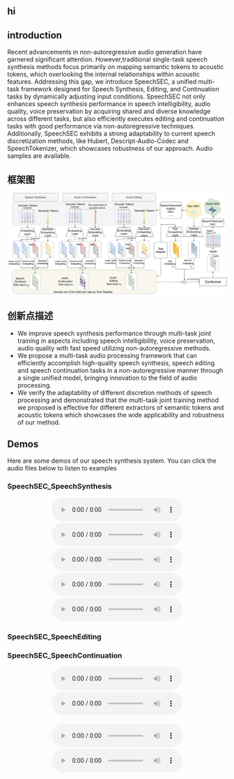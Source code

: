 ## hi

## introduction
Recent advancements in non-autoregressive audio generation have garnered significant attention. However,traditional single-task speech synthesis methods focus primarily on mapping semantic tokens to acoustic tokens, which overlooking the internal relationships within acoustic features. Addressing this gap, we introduce SpeechSEC, a unified multi-task framework designed for Speech Synthesis, Editing, and Continuation tasks by dynamically adjusting input conditions. SpeechSEC not only enhances speech synthesis performance in speech intelligibility, audio quality, voice preservation by acquiring shared and diverse knowledge across different tasks,  but also efficiently executes editing and continuation tasks with good performance via non-autoregressive techniques. Additionally, SpeechSEC exhibits a strong adaptability to current speech discretization methods, like Hubert, Descript-Audio-Codec and SpeechTokenizer, which showcases robustness of our approach. Audio samples are available.

## 框架图
![示例图片](./images/0311_06.png)

## 创新点描述
- We improve speech synthesis performance through multi-task joint training in aspects including speech intelligibility, voice preservation, audio quality with fast speed utilizing non-autoregressive methods.
- We propose a multi-task audio processing framework that can efficiently accomplish high-quality speech synthesis, speech editing and speech continuation tasks in a non-autoregressive manner through a single unified model, bringing innovation to the field of audio processing.
- We verify the adaptability of different discretion methods of speech processing and demonstrated that the multi-task joint training method we proposed is effective for different extractors of semantic tokens and acoustic tokens which showcases the wide applicability and robustness of our method.

## Demos
Here are some demos of our speech synthesis system. You can click the audio files below to listen to examples

### SpeechSEC_SpeechSynthesis 

<div align="center">
    <audio controls>
        <source src="https://github.com/CL0077/SpeechSEC/blob/gh-pages/docs/demo-main/demo-main/1_SpeechSEC_SpeechSynthesis/1.wav" type="audio/wav">
        Your browser does not support the audio element.
    </audio>
    <audio controls>
        <source src="https://github.com/CL0077/SpeechSEC/blob/gh-pages/docs/demo-main/demo-main/1_SpeechSEC_SpeechSynthesis/2.wav" type="audio/wav">
        Your browser does not support the audio element.
    </audio>
    <audio controls>
        <source src="https://github.com/CL0077/SpeechSEC/blob/gh-pages/docs/demo-main/demo-main/1_SpeechSEC_SpeechSynthesis/3.wav" type="audio/wav">
        Your browser does not support the audio element.
    </audio>
    <audio controls>
        <source src="https://github.com/CL0077/SpeechSEC/blob/gh-pages/docs/demo-main/demo-main/1_SpeechSEC_SpeechSynthesis/4.wav" type="audio/wav">
        Your browser does not support the audio element.
    </audio>
    <audio controls>
        <source src="https://github.com/CL0077/SpeechSEC/blob/gh-pages/docs/demo-main/demo-main/1_SpeechSEC_SpeechSynthesis/5.wav" type="audio/wav">
        Your browser does not support the audio element.
    </audio>
</div>

### SpeechSEC_SpeechEditing

### SpeechSEC_SpeechContinuation

<div align="center">
    <!-- 第一行 2 个音频 -->
    <audio controls>
        <source src="https://raw.githubusercontent.com/your-username/your-repository/main/path-to-audio-file/audio1.wav" type="audio/wav">
        Your browser does not support the audio element.
    </audio>
    <audio controls>
        <source src="https://raw.githubusercontent.com/your-username/your-repository/main/path-to-audio-file/audio2.wav" type="audio/wav">
        Your browser does not support the audio element.
    </audio>
</div>

<br>

<div align="center">
    <!-- 第二行 2 个音频 -->
    <audio controls>
        <source src="https://github.com/CL0077/SpeechSEC/blob/gh-pages/docs/demo-main/demo-main/3_SpeechSEC_SpeechContinuation/1.wav" type="audio/wav">
        Your browser does not support the audio element.
    </audio>
    <audio controls>
        <source src="https://github.com/CL0077/SpeechSEC/blob/gh-pages/docs/demo-main/demo-main/3_SpeechSEC_SpeechContinuation/1_ContinueResult.wav" type="audio/wav">
        Your browser does not support the audio element.
    </audio>
</div>


